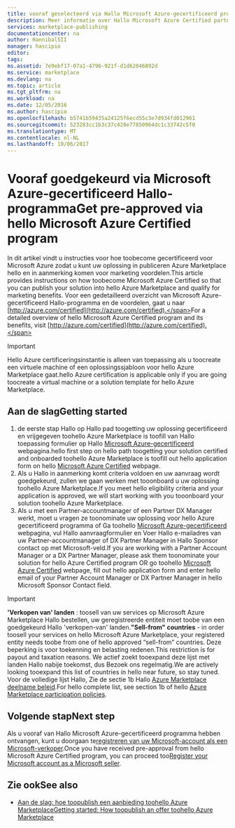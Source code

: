 ```yaml
---
title: vooraf geselecteerd via Hallo Microsoft Azure-gecertificeerd programma aaaGet | Microsoft Docs
description: Meer informatie over Hallo Microsoft Azure Certified partner programma en hoe tooget toosell uw installatiekopie van virtuele machine, oplossingssjabloon, developer-service of gegevens service op Azure Marketplace Hallo
services: marketplace-publishing
documentationcenter: na
author: HannibalSII
manager: hascipio
editor: 
tags: 
ms.assetid: 7e9ebf17-07a1-4796-921f-d1d62046892d
ms.service: marketplace
ms.devlang: na
ms.topic: article
ms.tgt_pltfrm: na
ms.workload: na
ms.date: 12/05/2016
ms.author: hascipio
ms.openlocfilehash: b5741b59435a24125f6ecd55c3e7d934fd012961
ms.sourcegitcommit: 523283cc1b3c37c428e77850964dc1c33742c5f0
ms.translationtype: MT
ms.contentlocale: nl-NL
ms.lasthandoff: 10/06/2017
---
```

# <a name="get-pre-approved-via-hello-microsoft-azure-certified-program"></a><span data-ttu-id="8e289-103">Vooraf goedgekeurd via Microsoft Azure-gecertificeerd Hallo-programma</span><span class="sxs-lookup"><span data-stu-id="8e289-103">Get pre-approved via hello Microsoft Azure Certified program</span></span>
<span data-ttu-id="8e289-104">In dit artikel vindt u instructies voor hoe toobecome gecertificeerd voor Microsoft Azure zodat u kunt uw oplossing in publiceren Azure Marketplace hello en in aanmerking komen voor marketing voordelen.</span><span class="sxs-lookup"><span data-stu-id="8e289-104">This article provides instructions on how toobecome Microsoft Azure Certified so that you can publish your solution into hello Azure Marketplace and qualify for marketing benefits.</span></span> <span data-ttu-id="8e289-105">Voor een gedetailleerd overzicht van Microsoft Azure-gecertificeerd Hallo-programma en de voordelen, gaat u naar [http://azure.com/certified](http://azure.com/certified).</span><span class="sxs-lookup"><span data-stu-id="8e289-105">For a detailed overview of hello Microsoft Azure Certified program and its benefits, visit [http://azure.com/certified](http://azure.com/certified).</span></span>

> [!IMPORTANT]
> <span data-ttu-id="8e289-106">Hello Azure certificeringsinstantie is alleen van toepassing als u toocreate een virtuele machine of een oplossingssjabloon voor hello Azure Marketplace gaat.</span><span class="sxs-lookup"><span data-stu-id="8e289-106">hello Azure certification is applicable only if you are going toocreate a virtual machine or a solution template for hello Azure Marketplace.</span></span>

## <a name="getting-started"></a><span data-ttu-id="8e289-107">Aan de slag</span><span class="sxs-lookup"><span data-stu-id="8e289-107">Getting started</span></span>
1. <span data-ttu-id="8e289-108">de eerste stap Hallo op Hallo pad toogetting uw oplossing gecertificeerd en vrijgegeven toohello Azure Marketplace is toofill van Hallo toepassing formulier op Hallo [Microsoft Azure-gecertificeerd](https://createopportunity.azurewebsites.net) webpagina.</span><span class="sxs-lookup"><span data-stu-id="8e289-108">hello first step on hello path toogetting your solution certified and onboarded toohello Azure Marketplace is toofill out hello application form on hello [Microsoft Azure Certified](https://createopportunity.azurewebsites.net) webpage.</span></span>
2. <span data-ttu-id="8e289-109">Als u Hallo in aanmerking komt criteria voldoen en uw aanvraag wordt goedgekeurd, zullen we gaan werken met tooonboard u uw oplossing toohello Azure Marketplace.</span><span class="sxs-lookup"><span data-stu-id="8e289-109">If you meet hello eligibility criteria and your application is approved, we will start working with you tooonboard your solution toohello Azure Marketplace.</span></span>
3. <span data-ttu-id="8e289-110">Als u met een Partner-accountmanager of een Partner DX Manager werkt, moet u vragen ze toonominate uw oplossing voor hello Azure gecertificeerd programma of Ga toohello [Microsoft Azure-gecertificeerd](http://createopportunity.azurewebsites.net) webpagina, vul Hallo aanvraagformulier en Voer Hallo e-mailadres van uw Partner-accountmanager of DX Partner Manager in Hallo Sponsor contact op met Microsoft-veld.</span><span class="sxs-lookup"><span data-stu-id="8e289-110">If you are working with a Partner Account Manager or a DX Partner Manager, please ask them toonominate your solution for hello Azure Certified program OR go toohello [Microsoft Azure Certified](http://createopportunity.azurewebsites.net) webpage, fill out hello application form and enter hello email of your Partner Account Manager or DX Partner Manager in hello Microsoft Sponsor Contact field.</span></span>

> [!IMPORTANT]
> <span data-ttu-id="8e289-111">**'Verkopen van' landen** : toosell van uw services op Microsoft Azure Marketplace Hallo bestellen, uw geregistreerde entiteit moet toobe van een goedgekeurd Hallo 'verkopen-van' landen.</span><span class="sxs-lookup"><span data-stu-id="8e289-111">**"Sell-from" countries** - in order toosell your services on hello Microsoft Azure Marketplace, your registered entity needs toobe from one of hello approved “sell-from” countries.</span></span> <span data-ttu-id="8e289-112">Deze beperking is voor toekenning en belasting redenen.</span><span class="sxs-lookup"><span data-stu-id="8e289-112">This restriction is for payout and taxation reasons.</span></span> <span data-ttu-id="8e289-113">We actief zoekt tooexpand deze lijst met landen Hallo nabije toekomst, dus Bezoek ons regelmatig.</span><span class="sxs-lookup"><span data-stu-id="8e289-113">We are actively looking tooexpand this list of countries in hello near future, so stay tuned.</span></span> <span data-ttu-id="8e289-114">Voor de volledige lijst Hallo, Zie de sectie 1b Hallo [Azure Marketplace deelname beleid](http://go.microsoft.com/fwlink/?LinkID=526833).</span><span class="sxs-lookup"><span data-stu-id="8e289-114">For hello complete list, see section 1b of hello [Azure Marketplace participation policies](http://go.microsoft.com/fwlink/?LinkID=526833).</span></span>


## <a name="next-step"></a><span data-ttu-id="8e289-115">Volgende stap</span><span class="sxs-lookup"><span data-stu-id="8e289-115">Next step</span></span>
<span data-ttu-id="8e289-116">Als u vooraf van Hallo Microsoft Azure-gecertificeerd programma hebben ontvangen, kunt u doorgaan te[registreren van uw Microsoft-account als een Microsoft-verkoper](marketplace-publishing-accounts-creation-registration.md).</span><span class="sxs-lookup"><span data-stu-id="8e289-116">Once you have received pre-approval from hello Microsoft Azure Certified program, you can proceed too[Register your Microsoft account as a Microsoft seller](marketplace-publishing-accounts-creation-registration.md).</span></span>

## <a name="see-also"></a><span data-ttu-id="8e289-117">Zie ook</span><span class="sxs-lookup"><span data-stu-id="8e289-117">See also</span></span>
* [<span data-ttu-id="8e289-118">Aan de slag: hoe toopublish een aanbieding toohello Azure Marketplace</span><span class="sxs-lookup"><span data-stu-id="8e289-118">Getting started: How toopublish an offer toohello Azure Marketplace</span></span>](marketplace-publishing-getting-started.md)
